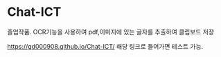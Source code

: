 # Chat-ICT
졸업작품. OCR기능을 사용하여 pdf,이미지에 있는 글자를 추출하여 클립보드 저장

https://gd000908.github.io/Chat-ICT/  해당 링크로 들어가면 테스트 가능.
